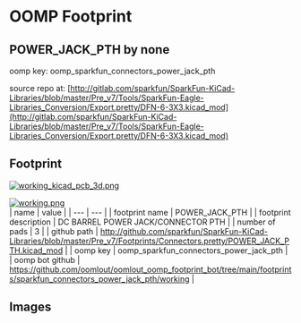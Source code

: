 # OOMP Footprint  
## POWER_JACK_PTH  by none  
  
oomp key: oomp_sparkfun_connectors_power_jack_pth  
  
source repo at: [http://gitlab.com/sparkfun/SparkFun-KiCad-Libraries/blob/master/Pre_v7/Tools/SparkFun-Eagle-Libraries_Conversion/Export.pretty/DFN-6-3X3.kicad_mod](http://gitlab.com/sparkfun/SparkFun-KiCad-Libraries/blob/master/Pre_v7/Tools/SparkFun-Eagle-Libraries_Conversion/Export.pretty/DFN-6-3X3.kicad_mod)  
## Footprint  
  
[![working_kicad_pcb_3d.png](working_kicad_pcb_3d_600.png)](working_kicad_pcb_3d.png)  
  
[![working.png](working_600.png)](working.png)  
| name | value | 
| --- | --- | 
| footprint name | POWER_JACK_PTH | 
| footprint description | DC BARREL POWER JACK/CONNECTOR PTH | 
| number of pads | 3 | 
| github path | http://github.com/sparkfun/SparkFun-KiCad-Libraries/blob/master/Pre_v7/Footprints/Connectors.pretty/POWER_JACK_PTH.kicad_mod | 
| oomp key | oomp_sparkfun_connectors_power_jack_pth | 
| oomp bot github | https://github.com/oomlout/oomlout_oomp_footprint_bot/tree/main/footprints/sparkfun_connectors_power_jack_pth/working | 
## Images  
